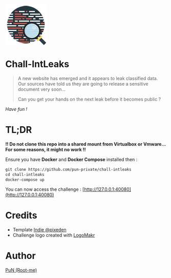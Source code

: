 ![Logo](src/html/favicon.ico)

# Chall-IntLeaks

> A new website has emerged and it appears to leak classified data. Our sources have told us they are going to release a sensitive document very soon...
> 
> Can you get your hands on the next leak before it becomes public ?
>

*Have fun !*

# TL;DR

**!! Do not clone this repo into a shared mount from Virtualbox or Vmware... For some reasons, it might no work !!**

Ensure you have **Docker** and **Docker Compose** installed then :
 ```
 git clone https://github.com/pun-private/chall-intleaks
 cd chall-intleaks
 docker-compose up
 ```

You can now access the challenge : [http://127.0.0.1:40080](http://127.0.0.1:40080)

# Credits

- Template [Indie @pixeden](https://www.pixeden.com/html5-website-templates/indie-html5-event-landing-page)
- Challenge logo created with [LogoMakr](https://logomakr.com)

# Author

[PuN (Root-me)](https://www.root-me.org/PuN-5942)

